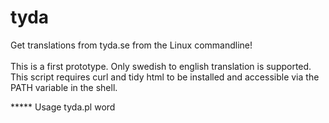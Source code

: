 tyda
====

Get translations from tyda.se from the Linux commandline!<br>
<br>
This is a first prototype. Only swedish to english translation is supported.<br>
This script requires curl and tidy html to be installed and accessible via the PATH variable in the shell.<br>

***** Usage
tyda.pl word
